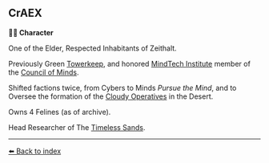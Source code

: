 ## CrAEX

**🧙‍♂️ Character**

One of the Elder, Respected Inhabitants of Zeithalt.

Previously Green [Towerkeep](/institute_fortress_inner.html), and honored [MindTech Institute](/mindtech_institute.html) member of the [Council of Minds](/council_of_minds.html).

Shifted factions twice, from Cybers to Minds *Pursue the Mind*, and to Oversee the formation of the [Cloudy Operatives](/cloudy_operatives.html) in the Desert.

Owns 4 Felines (as of archive).

Head Researcher of The [Timeless Sands](/temporal_resources.html).


----------
[⬅️ Back to index](/index.md#45d0_s)